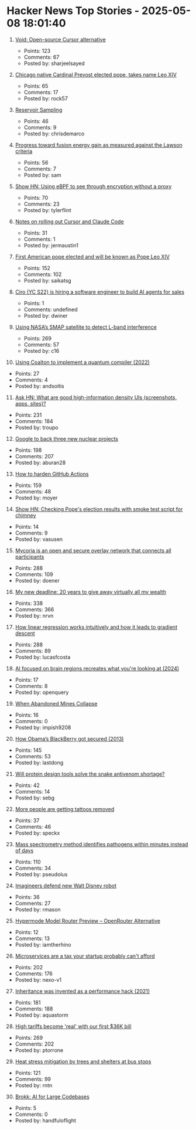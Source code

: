 # Hacker News Top Stories - 2025-05-08 18:01:40

1. [Void: Open-source Cursor alternative](https://github.com/voideditor/void)
   - Points: 123
   - Comments: 67
   - Posted by: sharjeelsayed

2. [Chicago native Cardinal Prevost elected pope, takes name Leo XIV](https://catholicreview.org/chicago-native-cardinal-prevost-elected-pope-takes-name-leo-xiv/)
   - Points: 65
   - Comments: 17
   - Posted by: rock57

3. [Reservoir Sampling](https://samwho.dev/reservoir-sampling/)
   - Points: 46
   - Comments: 9
   - Posted by: chrisdemarco

4. [Progress toward fusion energy gain as measured against the Lawson criteria](https://www.fusionenergybase.com/articles/continuing-progress-toward-fusion-energy-breakeven-and-gain-as-measured-against-the-lawson-criteria)
   - Points: 56
   - Comments: 7
   - Posted by: sam

5. [Show HN: Using eBPF to see through encryption without a proxy](https://github.com/qpoint-io/qtap)
   - Points: 70
   - Comments: 23
   - Posted by: tylerflint

6. [Notes on rolling out Cursor and Claude Code](https://ghiculescu.substack.com/p/nobody-codes-here-anymore)
   - Points: 31
   - Comments: 1
   - Posted by: jermaustin1

7. [First American pope elected and will be known as Pope Leo XIV](https://www.cnn.com/world/live-news/new-pope-conclave-day-two-05-08-25)
   - Points: 152
   - Comments: 102
   - Posted by: saikatsg

8. [Ciro (YC S22) is hiring a software engineer to build AI agents for sales](https://www.ycombinator.com/companies/ciro/jobs)
   - Points: 1
   - Comments: undefined
   - Posted by: dwiner

9. [Using NASA’s SMAP satellite to detect L-band interference](https://radioandnukes.substack.com/p/how-dare-you-transmit-at-14-ghz)
   - Points: 269
   - Comments: 57
   - Posted by: c16

10. [Using Coalton to implement a quantum compiler (2022)](https://coalton-lang.github.io/20220906-quantum-compiler/)
   - Points: 27
   - Comments: 4
   - Posted by: andsoitis

11. [Ask HN: What are good high-information density UIs (screenshots, apps, sites)?](undefined)
   - Points: 231
   - Comments: 184
   - Posted by: troupo

12. [Google to back three new nuclear projects](https://www.esgtoday.com/google-to-back-three-new-advanced-nuclear-projects/)
   - Points: 198
   - Comments: 207
   - Posted by: aburan28

13. [How to harden GitHub Actions](https://www.wiz.io/blog/github-actions-security-guide)
   - Points: 159
   - Comments: 48
   - Posted by: moyer

14. [Show HN: Checking Pope's election results with smoke test script for chimney](https://github.com/donobu-inc/donobu-papal-election-tests/blob/main/tests/papal_election_smoke.test.ts)
   - Points: 14
   - Comments: 9
   - Posted by: vasusen

15. [Mycoria is an open and secure overlay network that connects all participants](https://mycoria.org/)
   - Points: 288
   - Comments: 109
   - Posted by: doener

16. [My new deadline: 20 years to give away virtually all my wealth](https://www.gatesnotes.com/home/home-page-topic/reader/n20-years-to-give-away-virtually-all-my-wealth)
   - Points: 338
   - Comments: 366
   - Posted by: nrvn

17. [How linear regression works intuitively and how it leads to gradient descent](https://briefer.cloud/blog/posts/least-squares/)
   - Points: 288
   - Comments: 89
   - Posted by: lucasfcosta

18. [AI focused on brain regions recreates what you're looking at (2024)](https://www.newscientist.com/article/2438107-mind-reading-ai-recreates-what-youre-looking-at-with-amazing-accuracy/)
   - Points: 17
   - Comments: 8
   - Posted by: openquery

19. [When Abandoned Mines Collapse](https://practical.engineering/blog/2025/5/6/when-abandoned-mines-collapse)
   - Points: 16
   - Comments: 0
   - Posted by: impish9208

20. [How Obama’s BlackBerry got secured (2013)](https://www.electrospaces.net/2013/04/how-obamas-blackberry-got-secured.html)
   - Points: 145
   - Comments: 53
   - Posted by: lastdong

21. [Will protein design tools solve the snake antivenom shortage?](https://www.owlposting.com/p/will-protein-design-tools-solve-the)
   - Points: 42
   - Comments: 14
   - Posted by: sebg

22. [More people are getting tattoos removed](https://www.gq.com/story/why-is-everyone-getting-their-tattoos-removed)
   - Points: 37
   - Comments: 46
   - Posted by: speckx

23. [Mass spectrometry method identifies pathogens within minutes instead of days](https://phys.org/news/2025-05-mass-spectrometry-method-pathogens-minutes.html)
   - Points: 110
   - Comments: 34
   - Posted by: pseudolus

24. [Imagineers defend new Walt Disney robot](https://www.yahoo.com/entertainment/articles/keeps-walt-alive-medium-pioneered-170000117.html)
   - Points: 36
   - Comments: 27
   - Posted by: rmason

25. [Hypermode Model Router Preview – OpenRouter Alternative](https://hypermode.com/blog/introducing-model-router)
   - Points: 12
   - Comments: 13
   - Posted by: iamtherhino

26. [Microservices are a tax your startup probably can't afford](https://nexo.sh/posts/microservices-for-startups/)
   - Points: 202
   - Comments: 176
   - Posted by: nexo-v1

27. [Inheritance was invented as a performance hack (2021)](https://catern.com/inheritance.html)
   - Points: 181
   - Comments: 188
   - Posted by: aquastorm

28. [High tariffs become 'real' with our first $36K bill](https://blog.adafruit.com/2025/05/08/high-tariffs-become-real-with-our-first-36k-bill/)
   - Points: 269
   - Comments: 202
   - Posted by: ptorrone

29. [Heat stress mitigation by trees and shelters at bus stops](https://www.sciencedirect.com/science/article/pii/S136192092500063X)
   - Points: 121
   - Comments: 99
   - Posted by: rntn

30. [Brokk: AI for Large Codebases](https://brokk.ai)
   - Points: 5
   - Comments: 0
   - Posted by: handfuloflight

